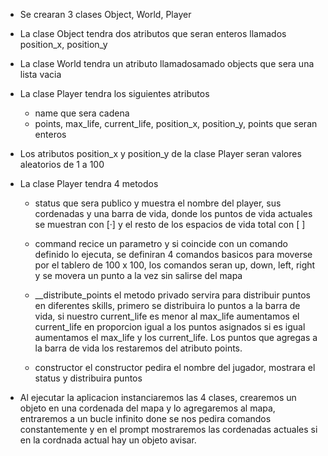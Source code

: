 


- Se crearan 3 clases Object, World, Player
- La clase Object tendra dos atributos que seran enteros llamados position_x, position_y
- La clase World tendra un atributo llamadosamado objects que sera una lista vacia
- La clase Player tendra los siguientes atributos

    - name que sera cadena
    - points, max_life, current_life, position_x, position_y, points que seran enteros

- Los atributos position_x y position_y de la clase Player seran valores aleatorios de 1 a 100
- La clase Player tendra 4 metodos

    - status que sera publico y muestra el nombre del player, sus cordenadas y una barra de vida, donde los puntos de vida actuales se muestran con [·] y el resto de los espacios de vida total con [ ]

    - command recice un parametro y si coincide con un comando definido lo ejecuta, se definiran 4 comandos basicos para moverse por el tablero de 100 x 100, los comandos seran up, down, left, right y se movera un punto a la vez sin salirse del mapa

    - __distribute_points el metodo privado servira para distribuir puntos en diferentes skills, primero se distribuira lo puntos a la barra de vida, si nuestro current_life es menor al max_life aumentamos el current_life en proporcion igual a los puntos asignados si es igual aumentamos el max_life y los current_life. Los puntos que agregas a la barra de vida los restaremos del atributo points.

    - constructor el constructor pedira el nombre del jugador, mostrara el status y distribuira puntos


- Al ejecutar la aplicacion instanciaremos las 4 clases, crearemos un objeto en una cordenada del mapa y lo agregaremos al mapa, entraremos a un bucle infinito done se nos pedira comandos constantemente y en el prompt mostraremos las cordenadas actuales si en la cordnada actual hay un objeto avisar.

